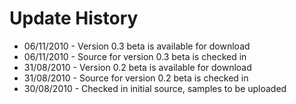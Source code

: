 # Update History #

  * 06/11/2010 - Version 0.3 beta is available for download
  * 06/11/2010 - Source for version 0.3 beta is checked in
  * 31/08/2010 - Version 0.2 beta is available for download
  * 31/08/2010 - Source for version 0.2 beta is checked in
  * 30/08/2010 - Checked in initial source, samples to be uploaded